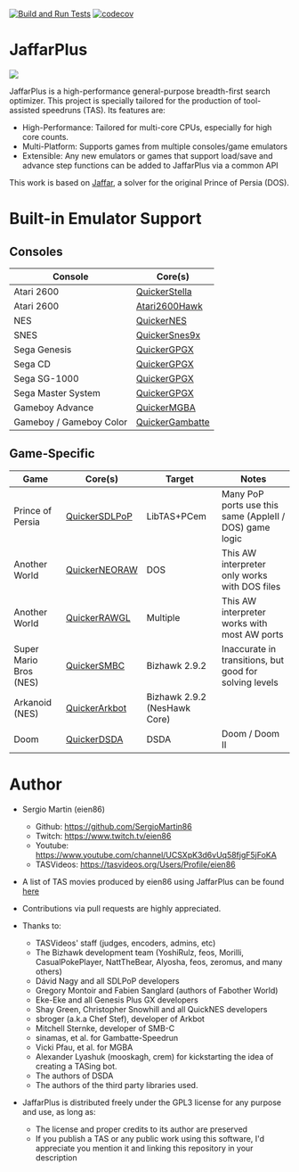 
[![Build and Run Tests](https://github.com/SergioMartin86/jaffarPlus/actions/workflows/make.yml/badge.svg)](https://github.com/SergioMartin86/jaffarPlus/actions/workflows/make.yml) [![codecov](https://codecov.io/gh/SergioMartin86/jaffarPlus/graph/badge.svg?token=B9KMR864ZP)](https://codecov.io/gh/SergioMartin86/jaffarPlus)

# JaffarPlus

![](jaffar.png)

JaffarPlus is a high-performance general-purpose breadth-first search optimizer. This project is specially tailored for the production of tool-assisted speedruns (TAS). Its features are:

* High-Performance: Tailored for multi-core CPUs, especially for high core counts.
* Multi-Platform: Supports games from multiple consoles/game emulators
* Extensible: Any new emulators or games that support load/save and advance step functions can be added to JaffarPlus via a common API

This work is based on [Jaffar](https://github.com/SergioMartin86/jaffar), a solver for the original Prince of Persia (DOS).

# Built-in Emulator Support

## Consoles

| Console                  | Core(s)                                                                      |
| --------                 | -------                                                                      |
| Atari 2600               | [QuickerStella](https://github.com/SergioMartin86/quickerStella)             |
| Atari 2600               | [Atari2600Hawk](https://github.com/CasualPokePlayer/libAtari2600Hawk)        |
| NES                      | [QuickerNES](https://github.com/SergioMartin86/quickerNES)                   |
| SNES                     | [QuickerSnes9x](https://github.com/SergioMartin86/quickerSnes9x)             |
| Sega Genesis             | [QuickerGPGX](https://github.com/SergioMartin86/quickerGPGX)                 |
| Sega CD                  | [QuickerGPGX](https://github.com/SergioMartin86/quickerGPGX)                 |
| Sega SG-1000             | [QuickerGPGX](https://github.com/SergioMartin86/quickerGPGX)                 |
| Sega Master System       | [QuickerGPGX](https://github.com/SergioMartin86/quickerGPGX)                 |
| Gameboy Advance          | [QuickerMGBA](https://github.com/SergioMartin86/quickerMGBA)                 |
| Gameboy / Gameboy Color  | [QuickerGambatte](https://github.com/SergioMartin86/quickerGambatte)         |

## Game-Specific

| Game                                | Core(s)                                                           |   Target      |  Notes   |
| --------                            | -------                                                           | ------        | ------   |
| Prince of Persia                    | [QuickerSDLPoP](https://github.com/SergioMartin86/quickerSDLPoP)  | LibTAS+PCem   |  Many PoP ports use this same (AppleII / DOS) game logic |
| Another World                       | [QuickerNEORAW](https://github.com/SergioMartin86/QuickerNEORAW)  | DOS           |  This AW interpreter only works with DOS files |
| Another World                       | [QuickerRAWGL](https://github.com/SergioMartin86/QuickerRAWGL)    | Multiple      |  This AW interpreter works with most AW ports |
| Super Mario Bros (NES)              | [QuickerSMBC](https://github.com/SergioMartin86/quickerSMBC)      | Bizhawk 2.9.2 |  Inaccurate in transitions, but good for solving levels |
| Arkanoid (NES)                      | [QuickerArkbot](https://github.com/SergioMartin86/quickerArkBot)  | Bizhawk 2.9.2 (NesHawk Core) |          |
| Doom                 | [QuickerDSDA](https://github.com/SergioMartin86/quickerDSDA)  | DSDA   |  Doom / Doom II |

Author
=============

- Sergio Martin (eien86)
  + Github: https://github.com/SergioMartin86
  + Twitch: https://www.twitch.tv/eien86
  + Youtube: https://www.youtube.com/channel/UCSXpK3d6vUq58fjgF5jFoKA
  + TASVideos: https://tasvideos.org/Users/Profile/eien86

- A list of TAS movies produced by eien86 using JaffarPlus can be found [here](https://tasvideos.org/Subs-List?user=eien86&statusfilter=6)

- Contributions via pull requests are highly appreciated.

- Thanks to:
  + TASVideos' staff (judges, encoders, admins, etc)
  + The Bizhawk development team (YoshiRulz, feos, Morilli, CasualPokePlayer, NattTheBear, Alyosha, feos, zeromus, and many others)
  + Dávid Nagy and all SDLPoP developers
  + Gregory Montoir and Fabien Sanglard (authors of Fabother World)
  + Eke-Eke and all Genesis Plus GX developers
  + Shay Green, Christopher Snowhill and all QuickNES developers
  + sbroger (a.k.a Chef Stef), developer of Arkbot
  + Mitchell Sternke, developer of SMB-C
  + sinamas, et al. for Gambatte-Speedrun
  + Vicki Pfau, et al. for MGBA
  + Alexander Lyashuk (mooskagh, crem) for kickstarting the idea of creating a TASing bot.
  + The authors of DSDA
  + The authors of the third party libraries used.

- JaffarPlus is distributed freely under the GPL3 license for any purpose and use, as long as:
  + The license and proper credits to its author are preserved
  + If you publish a TAS or any public work using this software, I'd appreciate you mention it and linking this repository in your description
